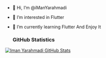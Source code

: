 - 👋 Hi, I’m @iManYarahmadi
- 👀 I’m interested in Flutter
- 🌱 I’m currently learning Flutter And Enjoy It

  ### GitHub Statistics
[![Iman Yarahmadi GitHub Stats](https://github-readme-stats.vercel.app/api?username=imanyarahmadi&show_icons=true&theme=nord)](https://github.com/anuraghazra/github-readme-stats)
<!---
iManYarahmadi/iManYarahmadi is a ✨ special ✨ repository because its `README.md` (this file) appears on your GitHub profile.
You can click the Preview link to take a look at your changes.
--->


